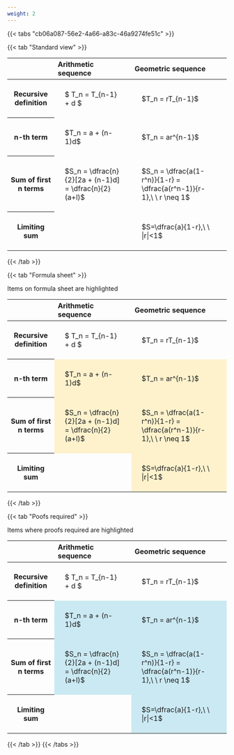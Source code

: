 ```yaml
---
weight: 2
---
```


{{< tabs "cb06a087-56e2-4a66-a83c-46a9274fe51c" >}}

{{< tab "Standard view" >}}

<style type="text/css">
#T_2f5c8 th.col_heading {
  text-align: left;
  font-size: 1em;
}
#T_2f5c8 td {
  text-align: left;
  font-size: 1em;
  padding: 1.5em;
}
</style>
<table id="T_2f5c8">
  <thead>
    <tr>
      <th class="blank level0" >&nbsp;</th>
      <th id="T_2f5c8_level0_col0" class="col_heading level0 col0" >Arithmetic sequence</th>
      <th id="T_2f5c8_level0_col1" class="col_heading level0 col1" >Geometric sequence</th>
    </tr>
  </thead>
  <tbody>
    <tr>
      <th id="T_2f5c8_level0_row0" class="row_heading level0 row0" >Recursive definition</th>
      <td id="T_2f5c8_row0_col0" class="data row0 col0" >$ T_n = T_{n-1} + d $</td>
      <td id="T_2f5c8_row0_col1" class="data row0 col1" >$T_n = rT_{n-1}$</td>
    </tr>
    <tr>
      <th id="T_2f5c8_level0_row1" class="row_heading level0 row1" >n-th term</th>
      <td id="T_2f5c8_row1_col0" class="data row1 col0" >$T_n = a + (n-1)d$</td>
      <td id="T_2f5c8_row1_col1" class="data row1 col1" >$T_n = ar^{n-1}$</td>
    </tr>
    <tr>
      <th id="T_2f5c8_level0_row2" class="row_heading level0 row2" >Sum of first n terms</th>
      <td id="T_2f5c8_row2_col0" class="data row2 col0" >$S_n = \dfrac{n}{2}[2a + (n-1)d] = \dfrac{n}{2}(a+l)$</td>
      <td id="T_2f5c8_row2_col1" class="data row2 col1" >$S_n = \dfrac{a(1-r^n)}{1-r} = \dfrac{a(r^n-1)}{r-1},\ \  r \neq 1$</td>
    </tr>
    <tr>
      <th id="T_2f5c8_level0_row3" class="row_heading level0 row3" >Limiting sum</th>
      <td id="T_2f5c8_row3_col0" class="data row3 col0" ></td>
      <td id="T_2f5c8_row3_col1" class="data row3 col1" >$S=\dfrac{a}{1-r},\ \ |r|<1$</td>
    </tr>
  </tbody>
</table>
{{< /tab >}}

{{< tab "Formula sheet" >}}

Items on formula sheet are highlighted 
<br>
<style type="text/css">
#T_b764d th.col_heading {
  text-align: left;
  font-size: 1em;
}
#T_b764d td {
  text-align: left;
  font-size: 1em;
  padding: 1.5em;
}
#T_b764d_row0_col0, #T_b764d_row0_col1, #T_b764d_row3_col0 {
  background-color: rgba(0,0,0,0);
}
#T_b764d_row1_col0, #T_b764d_row1_col1, #T_b764d_row2_col0, #T_b764d_row2_col1, #T_b764d_row3_col1 {
  background-color: rgba(255,194,10, 0.2);
}
</style>
<table id="T_b764d">
  <thead>
    <tr>
      <th class="blank level0" >&nbsp;</th>
      <th id="T_b764d_level0_col0" class="col_heading level0 col0" >Arithmetic sequence</th>
      <th id="T_b764d_level0_col1" class="col_heading level0 col1" >Geometric sequence</th>
    </tr>
  </thead>
  <tbody>
    <tr>
      <th id="T_b764d_level0_row0" class="row_heading level0 row0" >Recursive definition</th>
      <td id="T_b764d_row0_col0" class="data row0 col0" >$ T_n = T_{n-1} + d $</td>
      <td id="T_b764d_row0_col1" class="data row0 col1" >$T_n = rT_{n-1}$</td>
    </tr>
    <tr>
      <th id="T_b764d_level0_row1" class="row_heading level0 row1" >n-th term</th>
      <td id="T_b764d_row1_col0" class="data row1 col0" >$T_n = a + (n-1)d$</td>
      <td id="T_b764d_row1_col1" class="data row1 col1" >$T_n = ar^{n-1}$</td>
    </tr>
    <tr>
      <th id="T_b764d_level0_row2" class="row_heading level0 row2" >Sum of first n terms</th>
      <td id="T_b764d_row2_col0" class="data row2 col0" >$S_n = \dfrac{n}{2}[2a + (n-1)d] = \dfrac{n}{2}(a+l)$</td>
      <td id="T_b764d_row2_col1" class="data row2 col1" >$S_n = \dfrac{a(1-r^n)}{1-r} = \dfrac{a(r^n-1)}{r-1},\ \  r \neq 1$</td>
    </tr>
    <tr>
      <th id="T_b764d_level0_row3" class="row_heading level0 row3" >Limiting sum</th>
      <td id="T_b764d_row3_col0" class="data row3 col0" ></td>
      <td id="T_b764d_row3_col1" class="data row3 col1" >$S=\dfrac{a}{1-r},\ \ |r|<1$</td>
    </tr>
  </tbody>
</table>
{{< /tab >}}

{{< tab "Poofs required" >}}

Items where proofs required are highlighted 
<br>
<style type="text/css">
#T_0138a th.col_heading {
  text-align: left;
  font-size: 1em;
}
#T_0138a td {
  text-align: left;
  font-size: 1em;
  padding: 1.5em;
}
#T_0138a_row0_col0, #T_0138a_row0_col1, #T_0138a_row3_col0 {
  background-color: rgba(0,0,0,0);
}
#T_0138a_row1_col0, #T_0138a_row1_col1, #T_0138a_row2_col0, #T_0138a_row2_col1, #T_0138a_row3_col1 {
  background-color: rgba(0,150,200, 0.2);
}
</style>
<table id="T_0138a">
  <thead>
    <tr>
      <th class="blank level0" >&nbsp;</th>
      <th id="T_0138a_level0_col0" class="col_heading level0 col0" >Arithmetic sequence</th>
      <th id="T_0138a_level0_col1" class="col_heading level0 col1" >Geometric sequence</th>
    </tr>
  </thead>
  <tbody>
    <tr>
      <th id="T_0138a_level0_row0" class="row_heading level0 row0" >Recursive definition</th>
      <td id="T_0138a_row0_col0" class="data row0 col0" >$ T_n = T_{n-1} + d $</td>
      <td id="T_0138a_row0_col1" class="data row0 col1" >$T_n = rT_{n-1}$</td>
    </tr>
    <tr>
      <th id="T_0138a_level0_row1" class="row_heading level0 row1" >n-th term</th>
      <td id="T_0138a_row1_col0" class="data row1 col0" >$T_n = a + (n-1)d$</td>
      <td id="T_0138a_row1_col1" class="data row1 col1" >$T_n = ar^{n-1}$</td>
    </tr>
    <tr>
      <th id="T_0138a_level0_row2" class="row_heading level0 row2" >Sum of first n terms</th>
      <td id="T_0138a_row2_col0" class="data row2 col0" >$S_n = \dfrac{n}{2}[2a + (n-1)d] = \dfrac{n}{2}(a+l)$</td>
      <td id="T_0138a_row2_col1" class="data row2 col1" >$S_n = \dfrac{a(1-r^n)}{1-r} = \dfrac{a(r^n-1)}{r-1},\ \  r \neq 1$</td>
    </tr>
    <tr>
      <th id="T_0138a_level0_row3" class="row_heading level0 row3" >Limiting sum</th>
      <td id="T_0138a_row3_col0" class="data row3 col0" ></td>
      <td id="T_0138a_row3_col1" class="data row3 col1" >$S=\dfrac{a}{1-r},\ \ |r|<1$</td>
    </tr>
  </tbody>
</table>
{{< /tab >}}
{{< /tabs >}}